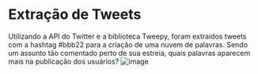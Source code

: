 # Extração de Tweets
Utilizando a API do Twitter e a biblioteca Tweepy, foram extraidos tweets com a hashtag #bbb22 para a criação de uma nuvem de palavras. Sendo um assunto tão comentado perto de sua estreia, quais palavras aparecem mais na publicação dos usuários? 
![image](https://user-images.githubusercontent.com/68669284/149416460-f7e6072b-e1d8-4f2f-ac49-eb6023fb0a95.png)
